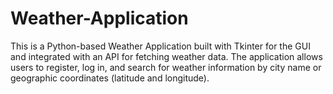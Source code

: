 # Weather-Application
This is a Python-based Weather Application built with Tkinter for the GUI and integrated with an API for fetching weather data. The application allows users to register, log in, and search for weather information by city name or geographic coordinates (latitude and longitude).
